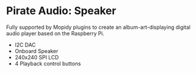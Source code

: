 <!--
---
name: Pirate Audio Speaker
class: board
type: audio
formfactor: pHAT
manufacturer: Pimoroni
description: I2S digital audio to onboard speaker
buy: https://shop.pimoroni.com/products/pirate-audio-mini-speaker
github: https://github.com/pimoroni/pirate-audio
image: 'pimoroni-pirate-audio-speaker.png'
pincount: 40
eeprom: no
power:
  '2':
ground:
  '25':
  '39':
pin:
  '12':
    name: I2S
  '35':
    name: I2S
  '40':
    name: I2S
  '22':
    name: Amp Enable
    active: high
  '29':
    name: Button A
  '31':
    name: Button B
  '36':
    name: Button X
  '38':
    name: Button Y
  '33':
    name: LCD Backlight
  '21':
    name: LCD Data/Command
  '19':
    name: LCD SPI MOSI
    mode: SPI
  '23':
    name: LCD SPI SCLK
    mode: SPI
  '24':
    name: LCD SPI CS
    mode: SPI
install:
  'devices':
  - 'i2s'
-->
# Pirate Audio: Speaker

Fully supported by Mopidy plugins to create an album-art-displaying digital audio player based on the Raspberry Pi.

* I2C DAC
* Onboard Speaker
* 240x240 SPI LCD
* 4 Playback control buttons